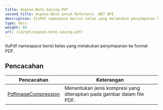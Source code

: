 ```yaml
---
title: Aspose.Note.Saving.Pdf
second_title: Aspose.Note untuk Referensi .NET API
description: ItuPdf namespace berisi kelas yang melakukan penyimpanan ke format PDF.
type: docs
weight: 60
url: /id/net/aspose.note.saving.pdf/
---
```

ItuPdf namespace berisi kelas yang melakukan penyimpanan ke format PDF.

## Pencacahan

| Pencacahan | Keterangan |
| --- | --- |
| [PdfImageCompression](./pdfimagecompression/) | Menentukan jenis kompresi yang diterapkan pada gambar dalam file PDF. |


